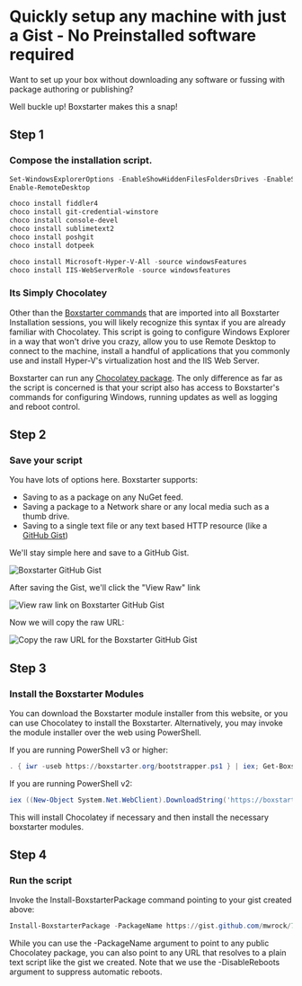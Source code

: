﻿---
Order: 30
Title: Run With A Gist
Description: Learn how to quickly setup and machine with just a Gist.
---

# Quickly setup any machine with just a Gist - No Preinstalled software required

Want to set up your box without downloading any software or fussing with package authoring or publishing?

Well buckle up! Boxstarter makes this a snap!

## Step 1

### Compose the installation script.

``` powershell
Set-WindowsExplorerOptions -EnableShowHiddenFilesFoldersDrives -EnableShowProtectedOSFiles -EnableShowFileExtensions
Enable-RemoteDesktop

choco install fiddler4
choco install git-credential-winstore
choco install console-devel
choco install sublimetext2
choco install poshgit
choco install dotpeek

choco install Microsoft-Hyper-V-All -source windowsFeatures
choco install IIS-WebServerRole -source windowsfeatures

```

### Its Simply Chocolatey

Other than the [Boxstarter commands](/winconfig) that are imported into all Boxstarter Installation sessions, you will likely recognize this syntax if you are already familiar with Chocolatey. This script is going to configure Windows Explorer in a way that won't drive you crazy, allow you to use Remote Desktop to connect to the machine, install a handful of applications that you commonly use and install Hyper-V's virtualization host and the IIS Web Server.

Boxstarter can run any [Chocolatey package](https://docs.chocolatey.org/en-us/create/create-packages-quick-start). The only difference as far as the script is concerned is that your script also has access to Boxstarter's commands for configuring Windows, running updates as well as logging and reboot control.

## Step 2

### Save your script

You have lots of options here. Boxstarter supports:

- Saving to as a package on any NuGet feed.
- Saving a package to a Network share or any local media such as a thumb drive.
- Saving to a single text file or any text based HTTP resource (like a [GitHub Gist](https://gist.github.com/))

We'll stay simple here and save to a GitHub Gist.

![Boxstarter GitHub Gist](https://img.chocolatey.org/boxstarter/gist1.png)

After saving the Gist, we'll click the "View Raw" link

![View raw link on Boxstarter GitHub Gist](https://img.chocolatey.org/boxstarter/gist2.png)

Now we will copy the raw URL:

![Copy the raw URL for the Boxstarter GitHub Gist](https://img.chocolatey.org/boxstarter/gist3.png)

## Step 3

### Install the Boxstarter Modules

You can download the Boxstarter module installer from this website, or you can use Chocolatey to install the Boxstarter. Alternatively, you may invoke the module installer over the web using PowerShell.

If you are running PowerShell v3 or higher:

```powershell
. { iwr -useb https://boxstarter.org/bootstrapper.ps1 } | iex; Get-Boxstarter -Force

```

If you are running PowerShell v2:

```powershell
iex ((New-Object System.Net.WebClient).DownloadString('https://boxstarter.org/bootstrapper.ps1')); Get-Boxstarter -Force
```

This will install Chocolatey if necessary and then install the necessary boxstarter modules.

## Step 4

### Run the script

Invoke the Install-BoxstarterPackage command pointing to your gist created above:

```powershell
Install-BoxstarterPackage -PackageName https://gist.github.com/mwrock/7382880/raw/f6525387b4b524b8eccef6ed4d5ec219c82c0ac7/gistfile1.txt -DisableReboots
```

While you can use the -PackageName argument to point to any public Chocolatey package, you can also point to any URL that resolves to a plain text script like the gist we created. Note that we use the -DisableReboots argument to suppress automatic reboots.
